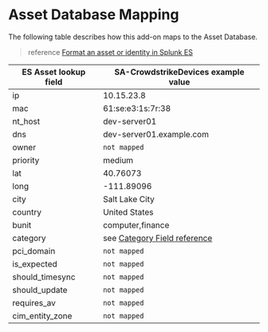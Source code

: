# Asset Database Mapping

The following table describes how this add-on maps to the Asset Database.

> reference [Format an asset or identity in Splunk ES](https://docs.splunk.com/Documentation/ES/latest/Admin/Formatassetoridentitylist#Asset_lookup_header)

ES Asset lookup field | SA-CrowdstrikeDevices example value
--------------------- | -----------------------------------
ip | 10.15.23.8
mac | 61:se:e3:1s:7r:38
nt_host | dev-server01
dns | dev-server01.example.com
owner | `not mapped`
priority | medium
lat | 40.76073
long | -111.89096
city | Salt Lake City
country | United States
bunit | computer,finance
category | see [Category Field reference](../category)
pci_domain | `not mapped`
is_expected | `not mapped`
should_timesync | `not mapped`
should_update | `not mapped`
requires_av | `not mapped`
cim_entity_zone | `not mapped`
